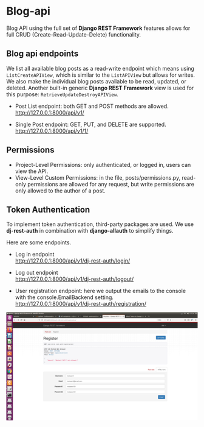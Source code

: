 # Blog-api
Blog API using the full set of **Django REST Framework** features allows for full CRUD (Create-Read-Update-Delete) functionality. 

## Blog api endpoints 
We list all available blog posts as a read-write endpoint which means using `ListCreateAPIView`, which is similar to the `ListAPIView` but allows for writes. We also make the individual blog posts available to be read, updated, or deleted. Another built-in generic **Django REST Framework** view is used for this purpose: `RetrieveUpdateDestroyAPIView`.

* Post List endpoint: both GET and POST methods are allowed.  
http://127.0.0.1:8000/api/v1/

* Single Post endpoint: GET, PUT, and DELETE are supported.  
http://127.0.0.1:8000/api/v1/1/

##  Permissions

* Project-Level Permissions: only authenticated, or logged in, users can view the API.
* View-Level Custom Permissions: in the file, posts/permissions.py, read-only permissions are allowed for any request, but write permissions are only allowed to the author of a post.

## Token Authentication
To implement token authentication, third-party packages are used. We use **dj-rest-auth** in combination with **django-allauth** to simplify things.

Here are some endpoints.

* Log in endpoint  
http://127.0.0.1:8000/api/v1/dj-rest-auth/login/

* Log out endpoint  
http://127.0.0.1:8000/api/v1/dj-rest-auth/logout/

* User registration endpoint: here we output the emails to the console with the console.EmailBackend setting.  
http://127.0.0.1:8000/api/v1/dj-rest-auth/registration/  

![alt text](https://github.com/pcchu30/static/blob/master/images/django_api/Register.png?raw=true)

